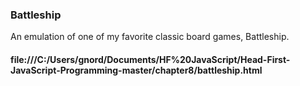 ### Battleship
An emulation of one of my favorite classic board games, Battleship.

#### file:///C:/Users/gnord/Documents/HF%20JavaScript/Head-First-JavaScript-Programming-master/chapter8/battleship.html
